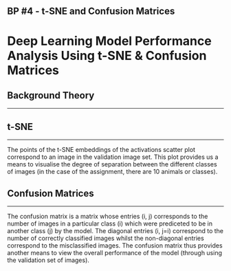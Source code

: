 ## BP #4 - t-SNE and Confusion Matrices

# Deep Learning Model Performance Analysis Using t-SNE & Confusion Matrices
## Background Theory
---


## t-SNE
---
The points of the t-SNE embeddings of the activations scatter plot correspond to an image in the validation image set. This plot provides us a means to visualise the degree of separation between the different classes of images (in the case of the assignment, there are 10 animals or classes).

## Confusion Matrices
---
The confusion matrix is a matrix whose entries (i, j) corresponds to the number of images in a particular class (i) which were prediceted to be in another class (j) by the model. The diagonal entries (i, j=i) correspond to the number of correctly classified images whilst the non-diagonal entries correspond to the misclassified images. The confusion matrix thus provides another means to view the overall performance of the model (through using the validation set of images).
